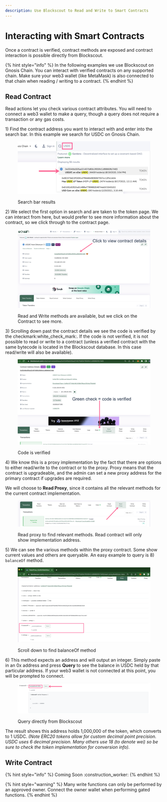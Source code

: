 ```yaml
---
description: Use Blockscout to Read and Write to Smart Contracts
---
```


# Interacting with Smart Contracts

Once a contract is verified, contract methods are exposed and contract interaction is possible directly from Blockscout.

{% hint style="info" %}
In the following examples we use Blockscout on Gnosis Chain. You can interact with verified contracts on any supported chain. Make sure your web3 wallet (like MetaMask) is also connected to that chain when reading / writing to a contract.
{% endhint %}

## Read Contract

Read actions let you check various contract attributes. You will need to connect a web3 wallet to make a query, though a query does not require a transaction or any gas costs.

1\) Find the contract address you want to interact with and enter into the search bar. In this example we search for USDC on Gnosis Chain.

<figure><img src="../.gitbook/assets/USDC-1.png" alt=""><figcaption><p>Search bar results</p></figcaption></figure>

2\) We select the first option in search and are taken to the token page. We can interact from here, but would prefer to see more information about the contract, so we click through to the contract page.

<figure><img src="../.gitbook/assets/USDC-contract-details.png" alt=""><figcaption><p>Read and Write methods are available, but we click on the Contract to see more.</p></figcaption></figure>

3\) Scrolling down past the contract details we see the code is verified by the checkmark:white\_check\_mark:. If the code is not verified, it is not possible to read or write to a contract (unless a verified contract with the same bytecode is located in the Blockscout database. In this case read/write will also be available).

<figure><img src="../.gitbook/assets/code-verified.png" alt=""><figcaption><p>Code is verified</p></figcaption></figure>

4\) We know this is a proxy implementation by the fact that there are options to either read/write to the contract or to the proxy. Proxy means that the contract is upgradeable, and the admin can set a new proxy address for the primary contract if upgrades are required.&#x20;

We will choose to **Read Proxy**, since it contains all the relevant methods for the current contract implementation.

<figure><img src="../.gitbook/assets/read-proxy.png" alt=""><figcaption><p>Read proxy to find relevant methods. Read contract will only show implementation address.</p></figcaption></figure>

5\) We can see the various methods within the proxy contract. Some show current values and others are queryable. An easy example to query is 8) `balanceOf` method.&#x20;

<figure><img src="../.gitbook/assets/balanceOf-1.png" alt=""><figcaption><p>Scroll down to find balanceOf method</p></figcaption></figure>

6\) This method expects an address and will output an integer. Simply paste in an 0x address and press **Query** to see the balance in USDC held by that particular address. If your web3 wallet is not connected at this point, you will be prompted to connect.

<figure><img src="../.gitbook/assets/query-balance.png" alt=""><figcaption><p>Query directly from Blockscout</p></figcaption></figure>

The result shows this address holds 1,000,000 of the token, which converts to 1 USDC. _(Note ERC20 tokens allow for custom decimal point precision. USDC uses 6 decimal precision. Many others use 18 (to denote wei) so be sure to check the token implementation for conversion info)._

## Write Contract

{% hint style="info" %}
Coming Soon :construction\_worker:
{% endhint %}

{% hint style="warning" %}
Many write functions can only be performed by an approved owner. Connect the owner wallet when performing gated functions.&#x20;
{% endhint %}
